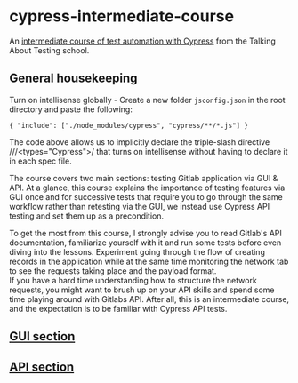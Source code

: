 # cypress-intermediate-course

An [intermediate course of test automation with Cypress](https://www.udemy.com/course/test-automation-with-cypress-intermediate/) from the Talking About Testing school.

## General housekeeping
Turn on intellisense globally -  Create a new folder `jsconfig.json` in the root directory and paste the following:

`{
    "include": ["./node_modules/cypress", "cypress/**/*.js"]
}`

The code above allows us to implicitly declare the triple-slash directive ///<types="Cypress">/ that turns on intellisense without having to declare it in each spec file.

The course covers two main sections: testing Gitlab application via GUI & API.  At a glance, this course explains the importance of testing features via GUI once and for successive tests that require you to go through the same workflow rather than retesting via the GUI, we instead use Cypress API testing and set them up as a precondition.

To get the most from this course, I strongly advise you to read Gitlab's API documentation, familiarize yourself with it and run some tests before even diving into the lessons.  Experiment going through the flow of creating records in the application while at the same time monitoring the network tab to see the requests taking place and the payload format.  
If you have a hard time understanding how to structure the network requests, you might want to brush up on your API skills and spend some time playing around with Gitlabs API.  After all, this is an intermediate course, and the expectation is to be familiar with Cypress API tests.
## [GUI section](https://github.com/DanielRamos84/cypress-intermediate-course/blob/createProject-feature/cypress/integration/gui/GUI-section.md)

## [API section](https://github.com/DanielRamos84/cypress-intermediate-course/blob/master/cypress/integration/api/README.md)
